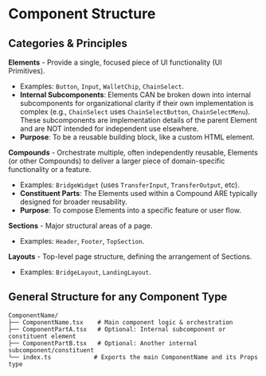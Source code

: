 # Component Structure

## Categories & Principles

**Elements** - Provide a single, focused piece of UI functionality (UI Primitives).

- Examples: `Button`, `Input`, `WalletChip`, `ChainSelect`.
- **Internal Subcomponents**: Elements CAN be broken down into internal subcomponents for organizational clarity if their own implementation is complex (e.g., `ChainSelect` uses `ChainSelectButton`, `ChainSelectMenu`). These subcomponents are implementation details of the parent Element and are NOT intended for independent use elsewhere.
- **Purpose**: To be a reusable building block, like a custom HTML element.

**Compounds** - Orchestrate multiple, often independently reusable, Elements (or other Compounds) to deliver a larger piece of domain-specific functionality or a feature.

- Examples: `BridgeWidget` (uses `TransferInput`, `TransferOutput`, etc).
- **Constituent Parts**: The Elements used within a Compound ARE typically designed for broader reusability.
- **Purpose**: To compose Elements into a specific feature or user flow.

**Sections** - Major structural areas of a page.

- Examples: `Header`, `Footer`, `TopSection`.

**Layouts** - Top-level page structure, defining the arrangement of Sections.

- Examples: `BridgeLayout`, `LandingLayout`.

## General Structure for any Component Type

```
ComponentName/
├── ComponentName.tsx    # Main component logic & orchestration
├── ComponentPartA.tsx   # Optional: Internal subcomponent or constituent element
├── ComponentPartB.tsx   # Optional: Another internal subcomponent/constituent
└── index.ts            # Exports the main ComponentName and its Props type
```
